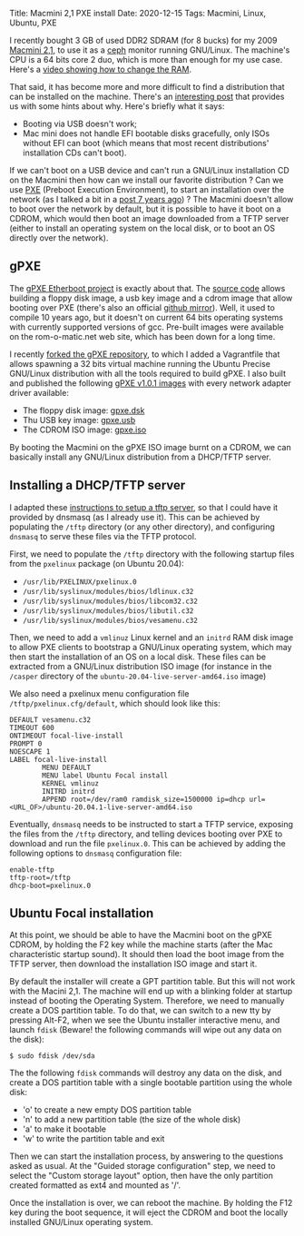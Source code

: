Title: Macmini 2,1 PXE install
Date: 2020-12-15
Tags: Macmini, Linux, Ubuntu, PXE

I recently bought 3 GB of used DDR2 SDRAM (for 8 bucks) for my 2009
[Macmini 2,1][2], to use it as a [ceph][18] monitor running
GNU/Linux. The machine's CPU is a 64 bits core 2 duo, which is more
than enough for my use case. Here's a [video showing how to change the
RAM][1].

That said, it has become more and more difficult to find a
distribution that can be installed on the machine. There's an
[interesting post][8] that provides us with some hints about
why. Here's briefly what it says:

* Booting via USB doesn't work;
* Mac mini does not handle EFI bootable disks gracefully, only ISOs
  without EFI can boot (which means that most recent distributions'
  installation CDs can't boot).

If we can't boot on a USB device and can't run a GNU/Linux
installation CD on the Macmini then how can we install our favorite
distribution ? Can we use [PXE][9] (Preboot Execution Environment), to
start an installation over the network (as I talked a bit in a [post 7
years ago][19]) ? The Macmini doesn't allow to boot over the network
by default, but it is possible to have it boot on a CDROM, which would
then boot an image downloaded from a TFTP server (either to install an
operating system on the local disk, or to boot an OS directly over the
network).

gPXE
----

The [gPXE Etherboot project][10] is exactly about that. The [source
code][11] allows building a floppy disk image, a usb key image and a
cdrom image that allow booting over PXE (there's also an official
[github mirror][12]). Well, it used to compile 10 years ago, but it
doesn't on current 64 bits operating systems with currently supported
versions of gcc. Pre-built images were available on the
rom-o-matic.net web site, which has been down for a long time.

I recently [forked the gPXE repository][13], to which I added a
Vagrantfile that allows spawning a 32 bits virtual machine running the
Ubuntu Precise GNU/Linux distribution with all the tools required to
build gPXE. I also built and published the following [gPXE v1.0.1
images][14] with every network adapter driver available:

* The floppy disk image: [gpxe.dsk][15]
* Thu USB key image: [gpxe.usb][16]
* The CDROM ISO image: [gpxe.iso][17]

By booting the Macmini on the gPXE ISO image burnt on a CDROM, we can
basically install any GNU/Linux distribution from a DHCP/TFTP server.

Installing a DHCP/TFTP server
-----------------------------

I adapted these [instructions to setup a tftp server][20], so that I
could have it provided by dnsmasq (as I already use it). This can be
achieved by populating the `/tftp` directory (or any other directory),
and configuring `dnsmasq` to serve these files via the TFTP protocol.

First, we need to populate the `/tftp` directory with the following
startup files from the `pxelinux` package (on Ubuntu 20.04):

  * `/usr/lib/PXELINUX/pxelinux.0`
  * `/usr/lib/syslinux/modules/bios/ldlinux.c32`
  * `/usr/lib/syslinux/modules/bios/libcom32.c32`
  * `/usr/lib/syslinux/modules/bios/libutil.c32`
  * `/usr/lib/syslinux/modules/bios/vesamenu.c32`

Then, we need to add a `vmlinuz` Linux kernel and an `initrd` RAM disk
image to allow PXE clients to bootstrap a GNU/Linux operating system,
which may then start the installation of an OS on a local disk. These
files can be extracted from a GNU/Linux distribution ISO image (for
instance in the `/casper` directory of the
`ubuntu-20.04-live-server-amd64.iso` image)

We also need a pxelinux menu configuration file
`/tftp/pxelinux.cfg/default`, which should look like this:

    DEFAULT vesamenu.c32
    TIMEOUT 600
    ONTIMEOUT focal-live-install
    PROMPT 0
    NOESCAPE 1
    LABEL focal-live-install
            MENU DEFAULT
            MENU label Ubuntu Focal install
            KERNEL vmlinuz
            INITRD initrd
            APPEND root=/dev/ram0 ramdisk_size=1500000 ip=dhcp url=<URL_OF>/ubuntu-20.04.1-live-server-amd64.iso

Eventually, `dnsmasq` needs to be instructed to start a TFTP service,
exposing the files from the `/tftp` directory, and telling devices
booting over PXE to download and run the file `pxelinux.0`. This can
be achieved by adding the following options to `dnsmasq` configuration
file:

    enable-tftp
    tftp-root=/tftp
    dhcp-boot=pxelinux.0

Ubuntu Focal installation
-------------------------

At this point, we should be able to have the Macmini boot on the gPXE
CDROM, by holding the F2 key while the machine starts (after the Mac
characteristic startup sound). It should then load the boot image from
the TFTP server, then download the installation ISO image and start
it.

By default the installer will create a GPT partition table. But this
will not work with the Macini 2,1. The machine will end up with a
blinking folder at startup instead of booting the Operating
System. Therefore, we need to manually create a DOS partition
table. To do that, we can switch to a new tty by pressing Alt-F2, when
we see the Ubuntu installer interactive menu, and launch `fdisk`
(Beware! the following commands will wipe out any data on the disk):

    $ sudo fdisk /dev/sda

The the following `fdisk` commands will destroy any data on the disk,
and create a DOS partition table with a single bootable partition
using the whole disk:

* 'o' to create a new empty DOS partition table
* 'n' to add a new partition table (the size of the whole disk)
* 'a' to make it bootable
* 'w' to write the partition table and exit

Then we can start the installation process, by answering to the
questions asked as usual. At the "Guided storage configuration" step,
we need to select the "Custom storage layout" option, then have the
only partition created formatted as ext4 and mounted as '/'.

Once the installation is over, we can reboot the machine. By holding
the F12 key during the boot sequence, it will eject the CDROM and boot
the locally installed GNU/Linux operating system.

[1]: https://www.youtube.com/watch?v=PTKKWTau-Pc
[2]: https://en.wikipedia.org/wiki/Mac_Mini#Specifications
[8]: https://help.ubuntu.com/community/Mac_mini2-1
[9]: https://en.wikipedia.org/wiki/Preboot_Execution_Environment
[10]: http://etherboot.org/wiki/
[11]: http://git.etherboot.org/gpxe.git/
[12]: https://github.com/etherboot/gpxe
[13]: https://github.com/FlorentFlament/gpxe
[14]: https://github.com/FlorentFlament/gpxe/releases/tag/v1.0.1
[15]: https://github.com/FlorentFlament/gpxe/releases/download/v1.0.1/gpxe.dsk
[16]: https://github.com/FlorentFlament/gpxe/releases/download/v1.0.1/gpxe.usb
[17]: https://github.com/FlorentFlament/gpxe/releases/download/v1.0.1/gpxe.iso
[18]: https://ceph.io/
[19]: http://www.florentflament.com/blog/macmini21-linux-dual-boot.html
[20]: https://askubuntu.com/questions/1238070/deploy-ubuntu-20-04-on-bare-metal-or-virtualbox-vm-by-pxelinux-cloud-init-doesn/1240068#1240068
